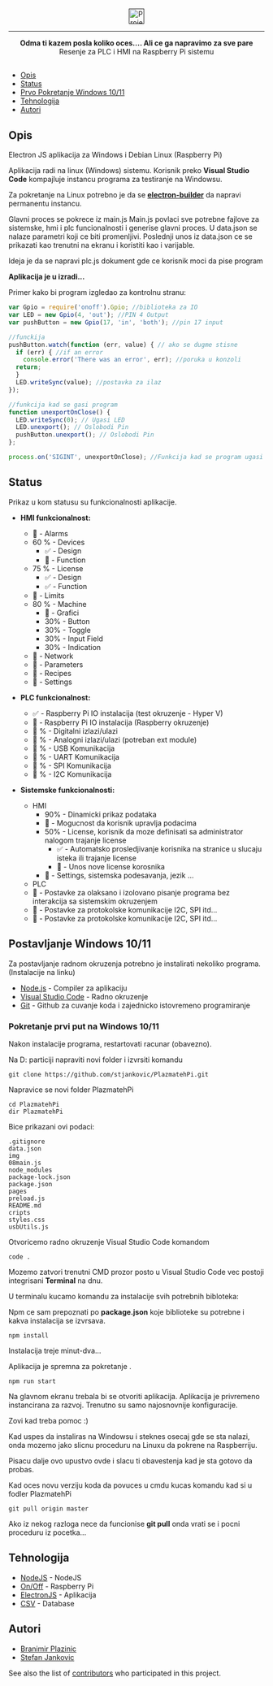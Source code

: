 <br>
<p align="center">
  <a href="" rel="noopener">
 <img height=30px src="https://www.plazmateh.rs/img/default/Logo1.png" alt="Project logo"></a>
</p>


---

<p align="center">  
    <B>Odma ti kazem posla koliko oces.... Ali ce ga napravimo za sve pare</B>
    <br>
    Resenje za PLC i HMI na Raspberry Pi sistemu
    <br> 
    
</p>

##

- [Opis](#Opis)
- [Status](#Status)
- [Prvo Pokretanje Windows 10/11](#startup)
- [Tehnologija](#built_using)
- [Autori](#authors)

##  Opis <a name = "Opis"></a>

Electron JS aplikacija za Windows i Debian Linux (Raspberry Pi)

Aplikacija radi na linux (Windows) sistemu.
Korisnik preko **Visual Studio Code** kompajluje instancu programa za testiranje na Windowsu.

Za pokretanje na Linux potrebno je da se [**electron-builder**](https://www.electron.build/index.html) da napravi permanentu instancu.


Glavni proces se pokrece iz main.js
Main.js povlaci sve potrebne fajlove za sistemske, hmi i plc funcionalnosti i generise glavni proces.
U data.json se nalaze parametri koji ce biti promenljivi. 
Poslednji unos iz data.json ce se prikazati kao trenutni na ekranu i koristiti kao i varijable.

Ideja je da se napravi plc.js dokument gde ce korisnik moci da pise program 

**Aplikacija je u izradi...**

Primer kako bi program izgledao za kontrolnu stranu:

```javascript
var Gpio = require('onoff').Gpio; //biblioteka za IO
var LED = new Gpio(4, 'out'); //PIN 4 Output
var pushButton = new Gpio(17, 'in', 'both'); //pin 17 input

//funckija 
pushButton.watch(function (err, value) { // ako se dugme stisne
  if (err) { //if an error
    console.error('There was an error', err); //poruka u konzoli
  return;
  }
  LED.writeSync(value); //postavka za ilaz
});

//funkcija kad se gasi program
function unexportOnClose() { 
  LED.writeSync(0); // Ugasi LED
  LED.unexport(); // Oslobodi Pin
  pushButton.unexport(); // Oslobodi Pin
};

process.on('SIGINT', unexportOnClose); //Funkcija kad se program ugasi
```

## Status <a name = "Status"></a>

Prikaz u kom statusu su funkcionalnosti aplikacije.

- <b>HMI funkcionalnost:</b>
  - :red_circle: - Alarms
  - 60 % - Devices
      - :white_check_mark: - Design
      - :red_circle: - Function 
  - 75 % - License
      - :white_check_mark: - Design 
      - :white_check_mark: - Function 
  - :red_circle: - Limits
  - 80 % - Machine
    -  :red_circle: - Grafici
    -  30%  - Button
    -  30%  - Toggle
    -  30%  - Input Field
    -  30%  - Indication
  - :red_circle: - Network
  - :red_circle: - Parameters
  - :red_circle: - Recipes
  - :red_circle: - Settings
    
- <b>PLC funkcionalnost:</b>
  - :white_check_mark: - Raspberry Pi IO instalacija (test okruzenje - Hyper V)
  - :red_circle: - Raspberry Pi IO instalacija (Raspberry okruzenje)
  - :red_circle:  % - Digitalni izlazi/ulazi
  - :red_circle:  % - Analogni izlazi/ulazi (potreban ext module)
  - :red_circle:  % - USB Komunikacija
  - :red_circle:  % - UART Komunikacija
  - :red_circle:  % - SPI Komunikacija
  - :red_circle:  % - I2C Komunikacija
- <b>Sistemske funkcionalnosti:</b>
  - HMI
    - 90% - Dinamicki prikaz podataka 
    - :red_circle: - Mogucnost da korisnik upravlja podacima
    - 50% - License, korisnik da moze definisati sa administrator nalogom trajanje license
      - :white_check_mark: - Automatsko prosledjivanje korisnika na stranice u slucaju isteka ili trajanje license
      - :red_circle: - Unos nove license korosnika
    - :red_circle: - Settings, sistemska podesavanja, jezik ...
   - PLC
    - :red_circle: - Postavke za olaksano i izolovano pisanje programa bez interakcija sa sistemskim okruzenjem   
    - :red_circle: - Postavke za protokolske komunikacije I2C, SPI itd...   
    - :red_circle: - Postavke za protokolske komunikacije I2C, SPI itd...   
##  Postavljanje Windows 10/11 <a name = "startup"></a>

Za postavljanje radnom okruzenja potrebno je instalirati nekoliko programa. (Instalacije na linku)

- [Node.js](https://nodejs.org/dist/v20.11.0/node-v20.11.0-x64.msi) - Compiler za aplikaciju
- [Visual Studio Code](https://code.visualstudio.com/sha/download?build=stable&os=win32-x64-user) - Radno okruzenje
- [Git](https://github.com/git-for-windows/git/releases/download/v2.43.0.windows.1/Git-2.43.0-64-bit.exe) - Github za cuvanje koda i zajednicko istovremeno programiranje

### Pokretanje prvi put na Windows 10/11

Nakon instalacije programa, restartovati racunar (obavezno).

Na D: particiji napraviti novi folder i izvrsiti komandu
```console
git clone https://github.com/stjankovic/PlazmatehPi.git
```

Napravice se novi folder PlazmatehPi
```console
cd PlazmatehPi
dir PlazmatehPi
```
Bice prikazani ovi podaci:
```
.gitignore
data.json
img
08main.js
node_modules
package-lock.json
package.json
pages
preload.js
README.md
cripts
styles.css
usbUtils.js
```
Otvoricemo radno okruzenje Visual Studio Code komandom
```console
code .
```
Mozemo zatvori trenutni CMD prozor posto u Visual Studio Code vec postoji integrisani **Terminal** na dnu.

U terminalu kucamo komandu za instalacije svih potrebnih bibloteka:

Npm ce sam prepoznati po **package.json** koje biblioteke su potrebne i kakva instalacija se izvrsava.
```console
npm install
```

Instalacija treje minut-dva...

Aplikacija je spremna za pokretanje .
```console
npm run start
```

Na glavnom ekranu trebala bi se otvoriti aplikacija. Aplikacija je privremeno instancirana za razvoj.
Trenutno su samo najosnovnije konfiguracije.

 Zovi kad treba pomoc :)

Kad uspes da instaliras na Windowsu i steknes osecaj gde se sta nalazi, onda mozemo jako slicnu proceduru na Linuxu da pokrene na Raspberriju.

Pisacu dalje ovo upustvo ovde i slacu ti obavestenja kad je sta gotovo da probas.

Kad oces novu verziju koda da povuces u cmdu kucas komandu kad si u fodler PlazmatehPi
```console
git pull origin master
```
Ako iz nekog razloga nece da funcionise **git pull** onda vrati se i pocni proceduru iz pocetka...



##  Tehnologija <a name = "built_using"></a>

- [NodeJS]() - NodeJS
- [On/Off]() - Raspberry Pi
- [ElectronJS]() - Aplikacija
- [CSV]() - Database

##  Autori <a name = "authors"></a>
- [Branimir Plazinic](https://www.plazmateh.rs/)
- [Stefan Jankovic](https://github.com/stjankovic)

See also the list of [contributors](https://github.com/kylelobo/The-Documentation-Compendium/contributors) who participated in this project.

